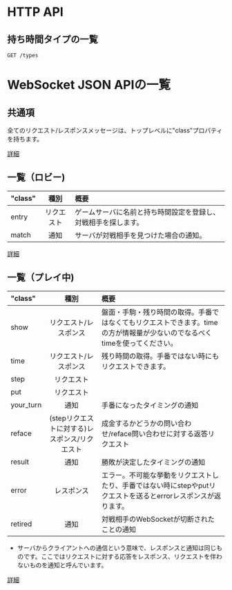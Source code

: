 # HTTP API

## 持ち時間タイプの一覧
```
GET /types
```


# WebSocket JSON APIの一覧  
## 共通項

全てのリクエスト/レスポンスメッセージは、トップレベルに"class"プロパティを持ちます。

[詳細](./json_api_common.md)

## 一覧（ロビー)
| "class" | 種別 | 概要 |
|:-----|:-----:|:-----|
| entry | リクエスト | ゲームサーバに名前と持ち時間設定を登録し、対戦相手を探します。 |
| match | 通知 | サーバが対戦相手を見つけた場合の通知。 |

[詳細](./json_api_matching.md)


## 一覧（プレイ中)
| "class" | 種別 | 概要 |
|:-----|:-----:|:-----|
| show | リクエスト/レスポンス | 盤面・手駒・残り時間の取得。手番ではなくてもリクエストできます。timeの方が情報量が少ないのでなるべくtimeを使ってください。 |
| time | リクエスト/レスポンス | 残り時間の取得。手番ではない時にもリクエストできます。 |
| step | リクエスト | |
| put  | リクエスト | |
| your_turn | 通知 | 手番になったタイミングの通知 |
| reface | (stepリクエストに対する)レスポンス/リクエスト | 成金するかどうかの問い合わせ/reface問い合わせに対する返答リクエスト |
| result | 通知 | 勝敗が決定したタイミングの通知 |
| error | レスポンス | エラー。不可能な挙動をリクエストしたり、手番ではない時にstepやputリクエストを送るとerrorレスポンスが返ります。 |
| retired | 通知 | 対戦相手のWebSocketが切断されたことの通知 |
* サーバからクライアントへの通信という意味で、レスポンスと通知は同じものです。ここではリクエストに対する応答をレスポンス、リクエストを伴わないものを通知と呼んでいます。

[詳細](./json_api_gs.md)
